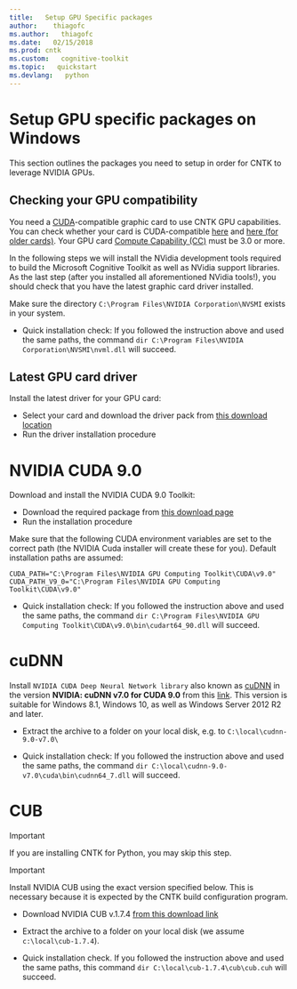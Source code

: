 ```yaml
---
title:   Setup GPU Specific packages
author:    thiagofc
ms.author:   thiagofc
ms.date:   02/15/2018
ms.prod: cntk
ms.custom:   cognitive-toolkit
ms.topic:   quickstart
ms.devlang:   python
---
```


# Setup GPU specific packages on Windows 

This section outlines the packages you need to setup in order for CNTK to leverage NVIDIA GPUs.

## Checking your GPU compatibility

You need a [CUDA](https://developer.nvidia.com/cuda-zone)-compatible graphic card to use CNTK GPU capabilities. You can check whether your card is CUDA-compatible [here](https://developer.nvidia.com/cuda-gpus) and [here (for older cards)](https://developer.nvidia.com/cuda-legacy-gpus). Your GPU card [Compute Capability (CC)](http://docs.nvidia.com/cuda/cuda-c-programming-guide/index.html#compute-capability) must be 3.0 or more.

In the following steps we will install the NVidia development tools required to build the Microsoft Cognitive Toolkit as well as NVidia support libraries. As the last step (after you installed all aforementioned NVidia tools!), you should check that you have the latest graphic card driver installed.

Make sure the directory `C:\Program Files\NVIDIA Corporation\NVSMI` exists in your system.

* Quick installation check: If you followed the instruction above and used the same paths, the command `dir C:\Program Files\NVIDIA Corporation\NVSMI\nvml.dll` will succeed.

## Latest GPU card driver

Install the latest driver for your GPU card:
* Select your card and download the driver pack from [this download location](http://www.nvidia.com/Download/index.aspx?lang=en-us)
* Run the driver installation procedure

# NVIDIA CUDA 9.0

Download and install the NVIDIA CUDA 9.0 Toolkit:

* Download the required package from [this download page](https://developer.nvidia.com/cuda-90-download-archive)
* Run the installation procedure

Make sure that the following CUDA environment variables are set to the correct path (the NVIDIA Cuda installer will create these for you). Default installation paths are assumed:

```
CUDA_PATH="C:\Program Files\NVIDIA GPU Computing Toolkit\CUDA\v9.0"
CUDA_PATH_V9_0="C:\Program Files\NVIDIA GPU Computing Toolkit\CUDA\v9.0"
```

* Quick installation check: If you followed the instruction above and used the same paths, the command `dir C:\Program Files\NVIDIA GPU Computing Toolkit\CUDA\v9.0\bin\cudart64_90.dll` will succeed.

# cuDNN

Install `NVIDIA CUDA Deep Neural Network library` also known as [cuDNN](https://developer.NVIDIA.com/cuDNN) in the version **NVIDIA: cuDNN v7.0 for CUDA 9.0** from this [link](http://developer.download.NVIDIA.com/compute/redist/cudnn/v7.0.4/cudnn-9.0-windows10-x64-v7.zip). This version is suitable for Windows 8.1, Windows 10, as well as Windows Server 2012 R2 and later.

* Extract the archive to a folder on your local disk, e.g. to `C:\local\cudnn-9.0-v7.0\`

* Quick installation check: If you followed the instruction above and used the same paths, the command `dir C:\local\cudnn-9.0-v7.0\cuda\bin\cudnn64_7.dll` will succeed.

# CUB

> [!IMPORTANT]
> If you are installing CNTK for Python, you may skip this step.

> [!IMPORTANT]
> Install NVIDIA CUB using the exact version specified below. This is necessary because it is expected by the CNTK build configuration program.

* Download NVIDIA CUB v.1.7.4 [from this download link](https://github.com/NVlabs/cub/archive/1.7.4.zip)
* Extract the archive to a folder on your local disk (we assume `c:\local\cub-1.7.4`).

* Quick installation check. If you followed the instruction above and used the same paths, this command `dir C:\local\cub-1.7.4\cub\cub.cuh` will succeed.
